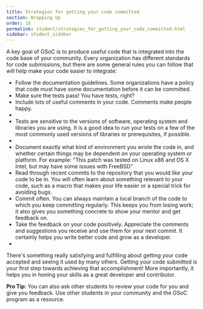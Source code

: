 ```yaml
---
title: Strategies for getting your code committed
section: Wrapping Up
order: 16
permalink: student/strategies_for_getting_your_code_committed.html
sidebar: student_sidebar
---
```


A key goal of GSoC is to produce useful code that is integrated into the code base of your community. Every organization has different standards for code submissions, but there are some general rules you can follow that will help make your code easier to integrate:



*   Follow the documentation guidelines. Some organizations have a policy that code must have some documentation before it can be committed.
*   Make sure the tests pass! You have tests, right? 
*   Include lots of useful comments in your code. Comments make people happy. 
*   
*   Tests are sensitive to the versions of software, operating system and libraries you are using. It is a good idea to run your tests on a few of the most commonly used versions of libraries or prerequisites, if possible. 
*   
*   Document exactly what kind of environment you wrote the code in, and whether certain things may be dependent on your operating system or platform. For example: "This patch was tested on Linux x86 and OS X Intel, but may have some issues with FreeBSD"
*   Read through recent commits to the repository that you would like your code to be in. You will often learn about something relevant to your code, such as a macro that makes your life easier or a special trick for avoiding bugs.
*   Commit often. You can always maintain a local branch of the code to which you keep committing regularly. This keeps you from losing work; it also gives you something concrete to show your mentor and get feedback on.
*   Take the feedback on your code positively. Appreciate the comments and suggestions you receive and use them for your next commit. It certainly helps you write better code and grow as a developer. 
*   

There's something really satisfying and fulfilling about getting your code accepted and seeing it used by many others. Getting your code submitted is your first step towards achieving that accomplishment! More importantly, it helps you in honing your skills as a great developer and contributor.

**Pro Tip**: You can also ask other students to review your code for you and give you feedback. Use other students in your community and the GSoC program as a resource.  



